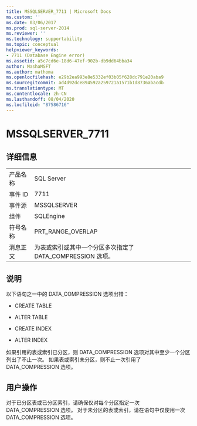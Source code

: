 ```yaml
---
title: MSSQLSERVER_7711 | Microsoft Docs
ms.custom: ''
ms.date: 03/06/2017
ms.prod: sql-server-2014
ms.reviewer: ''
ms.technology: supportability
ms.topic: conceptual
helpviewer_keywords:
- 7711 (Database Engine error)
ms.assetid: a5c7cd6e-18d6-47ef-902b-db9dd64bba34
author: MashaMSFT
ms.author: mathoma
ms.openlocfilehash: e29b2ea993e8e5332ef03b05f628dc791e20aba9
ms.sourcegitcommit: ad4d92dce894592a259721a1571b1d8736abacdb
ms.translationtype: MT
ms.contentlocale: zh-CN
ms.lasthandoff: 08/04/2020
ms.locfileid: "87586716"
---
```

# <a name="mssqlserver_7711"></a>MSSQLSERVER_7711
    
## <a name="details"></a>详细信息  
  
|||  
|-|-|  
|产品名称|SQL Server|  
|事件 ID|7711|  
|事件源|MSSQLSERVER|  
|组件|SQLEngine|  
|符号名称|PRT_RANGE_OVERLAP|  
|消息正文|为表或索引或其中一个分区多次指定了 DATA_COMPRESSION 选项。|  
  
## <a name="explanation"></a>说明  
 以下语句之一中的 DATA_COMPRESSION 选项出错：  
  
-   CREATE TABLE  
  
-   ALTER TABLE  
  
-   CREATE INDEX  
  
-   ALTER INDEX  
  
 如果引用的表或索引已分区，则 DATA_COMPRESSION 选项对其中至少一个分区列出了不止一次。 如果表或索引未分区，则不止一次引用了 DATA_COMPRESSION 选项。  
  
## <a name="user-action"></a>用户操作  
 对于已分区表或已分区索引，请确保仅对每个分区指定一次 DATA_COMPRESSION 选项。 对于未分区的表或索引，请在语句中仅使用一次 DATA_COMPRESSION 选项。  
  
  
